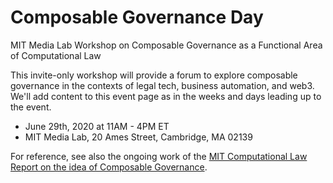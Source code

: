 # Composable Governance Day
MIT Media Lab Workshop on Composable Governance as a Functional Area of Computational Law

This invite-only workshop will provide a forum to explore composable governance in the contexts of legal tech, business automation, and web3.  We'll add content to this event page as in the weeks and days leading up to the event.

* June 29th, 2020 at 11AM - 4PM ET
* MIT Media Lab, 20 Ames Street, Cambridge, MA 02139

For reference, see also the ongoing work of the [MIT Computational Law Report on the idea of Composable Governance](https://law.mit.edu/composablegovernance).
